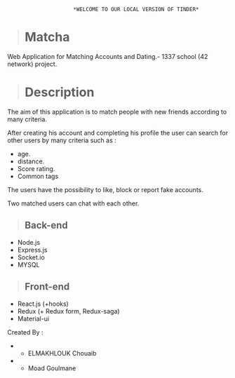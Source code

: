 
                         *WELCOME TO OUR LOCAL VERSION OF TINDER*

> # Matcha
Web Application for Matching Accounts and Dating.- 1337 school (42 network) project.


> # Description
The aim of this application is to match people with new friends according to many criteria.

After creating his account and completing his profile the user can search for other users by many criteria such as :
- age.
- distance.
- Score rating.
- Common tags

The users have the possibility to like, block or report fake accounts.

Two matched users can chat with each other.

> ## Back-end
- Node.js
- Express.js
- Socket.io
- MYSQL

> ## Front-end
- React.js (+hooks)
- Redux (+ Redux form, Redux-saga)
- Material-ui


Created By : 
- * ELMAKHLOUK Chouaib 
- * Moad Goulmane
